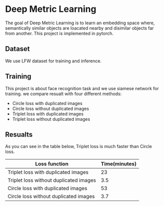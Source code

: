 # Deep Metric Learning
The goal of Deep Metric Learning is to learn an embedding space where, semantically similar objects are loacated nearby and disimilar objects far from another.
This project is implemented in pytorch.<br/>


## Dataset
We use LFW dataset for training and inference.


## Training
This project is about face recognition task and we use siamese network for training.
 we compare resualt with four different methods:
 
  - Circle loss with duplicated images
  - Circle loss without duplicated images
  - Triplet loss with duplicated images
  - Triplet loss without duplicated images
  

## Resualts
As you can see in the table below, Triplet loss is much faster than Circle loss.

| Loss function                          | Time(minutes) |
| -------------                          | ------------  |
|Triplet loss with duplicated images     |      23       |
|Triplet loss without duplicated images  |      3.5      |
|Circle loss with duplicated images      |      53       |
|Circle loss without duplicated images   |      3.7      |
